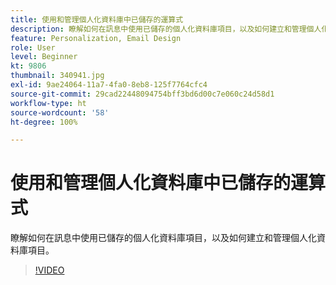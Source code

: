 ```yaml
---
title: 使用和管理個人化資料庫中已儲存的運算式
description: 瞭解如何在訊息中使用已儲存的個人化資料庫項目，以及如何建立和管理個人化資料庫項目。
feature: Personalization, Email Design
role: User
level: Beginner
kt: 9806
thumbnail: 340941.jpg
exl-id: 9ae24064-11a7-4fa0-8eb8-125f7764cfc4
source-git-commit: 29cad22448094754bff3bd6d00c7e060c24d58d1
workflow-type: ht
source-wordcount: '58'
ht-degree: 100%

---
```


# 使用和管理個人化資料庫中已儲存的運算式

瞭解如何在訊息中使用已儲存的個人化資料庫項目，以及如何建立和管理個人化資料庫項目。

>[!VIDEO](https://video.tv.adobe.com/v/340941?quality=12&learn=on)
